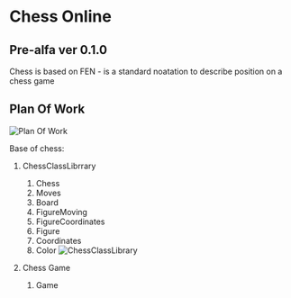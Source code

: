 # Chess Online 



## Pre-alfa ver 0.1.0

Chess is based on FEN - is a standard noatation to describe position on a chess game 

## Plan Of Work
![Plan Of Work](https://cloud.mail.ru/public/C8vF/WhbJZ14oc)


Base of chess:
1. ChessClassLibrrary
	1. Chess
	2. Moves
	3. Board
	4. FigureMoving
	5. FigureCoordinates
	6. Figure
	7. Coordinates
	8. Color
![ChessClassLibrary](https://cloud.mail.ru/public/7W1P/N9UhSFMBr)

2. Chess Game
	1. Game

